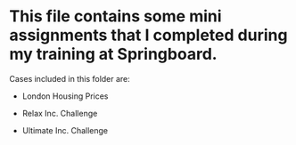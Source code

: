 # This file contains some mini assignments that I completed during my training at Springboard.

Cases included in this folder are:

- London Housing Prices


- Relax Inc. Challenge


- Ultimate Inc. Challenge
